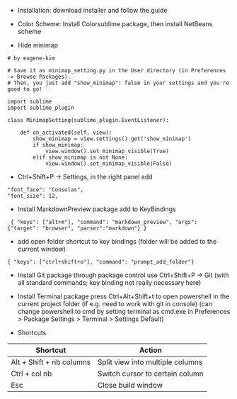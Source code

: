 * Installation: download installer and follow the guide

* Color Scheme: Install Colorsublime package, then install NetBeans scheme

* Hide minimap

```
# by eugene-kim 

# Save it as minimap_setting.py in the User directory (in Preferences -> Browse Packages).
# Then, you just add "show_minimap": false in your settings and you're good to go!

import sublime
import sublime_plugin

class MinimapSetting(sublime_plugin.EventListener):

    def on_activated(self, view):
        show_minimap = view.settings().get('show_minimap')
        if show_minimap:
            view.window().set_minimap_visible(True)
        elif show_minimap is not None:
            view.window().set_minimap_visible(False)
```

* Ctrl+Shift+P -> Settings, 
in the right panel add 

```
"font_face": "Consolas",
"font_size": 12,
```

* Install MarkdownPreview package
add to KeyBindings
```
 { "keys": ["alt+m"], "command": "markdown_preview", "args": {"target": "browser", "parser":"markdown"} }
```

* add open folder shortcut to key bindings (folder will be added to the current window)

```
{ "keys": ["ctrl+shift+o"], "command": "prompt_add_folder"}
```

* Install Git package through package control
use Ctrl+Shift+P -> Git (with all standard commands; key binding not really necessary here)

* Install Terminal package
press Ctrl+Alt+Shift+t to open powershell in the current project folder (if e.g. need to work with git in console)
(can change powershell to cmd by setting terminal as cmd.exe in Preferences > Package Settings > Terminal > Settings Default)

* Shortcuts

| Shortcut | Action |
| ------------ | ------------- |
| Alt + Shift + nb columns| Split view into multiple columns |
| Ctrl + col nb| Switch cursor to certain column |
|Esc | Close build window |
